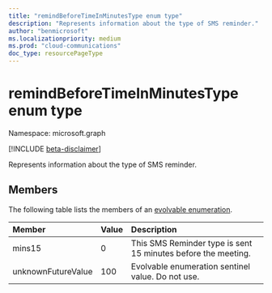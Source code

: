 ```yaml
---
title: "remindBeforeTimeInMinutesType enum type"
description: "Represents information about the type of SMS reminder."
author: "benmicrosoft"
ms.localizationpriority: medium
ms.prod: "cloud-communications"
doc_type: resourcePageType
---
```


# remindBeforeTimeInMinutesType enum type

Namespace: microsoft.graph

[!INCLUDE [beta-disclaimer](../../includes/beta-disclaimer.md)]

Represents information about the type of SMS reminder.

## Members
The following table lists the members of an [evolvable enumeration](/graph/best-practices-concept#handling-future-members-in-evolvable-enumerations).

|Member|Value|Description|
|:---|:---|:---|
| mins15 |0| This SMS Reminder type is sent 15 minutes before the meeting. |
| unknownFutureValue |100|Evolvable enumeration sentinel value. Do not use. |
